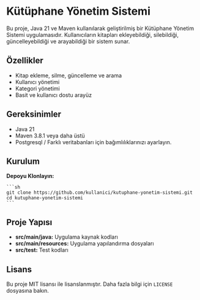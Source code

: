 # Kütüphane Yönetim Sistemi

Bu proje, Java 21 ve Maven kullanılarak geliştirilmiş bir Kütüphane Yönetim Sistemi uygulamasıdır. Kullanıcıların kitapları ekleyebildiği, silebildiği, güncelleyebildiği ve arayabildiği bir sistem sunar.

## Özellikler

- Kitap ekleme, silme, güncelleme ve arama
- Kullanıcı yönetimi
- Kategori yönetimi
- Basit ve kullanıcı dostu arayüz

## Gereksinimler

- Java 21
- Maven 3.8.1 veya daha üstü
- Postgresql / Farklı veritabanları için bağımlılıklarınızı ayarlayın.

## Kurulum

**Depoyu Klonlayın:**

    ```sh
    git clone https://github.com/kullanici/kutuphane-yonetim-sistemi.git
    cd kutuphane-yonetim-sistemi
    ```

## Proje Yapısı

- **src/main/java:** Uygulama kaynak kodları
- **src/main/resources:** Uygulama yapılandırma dosyaları
- **src/test:** Test kodları

## Lisans

Bu proje MIT lisansı ile lisanslanmıştır. Daha fazla bilgi için `LICENSE` dosyasına bakın.

